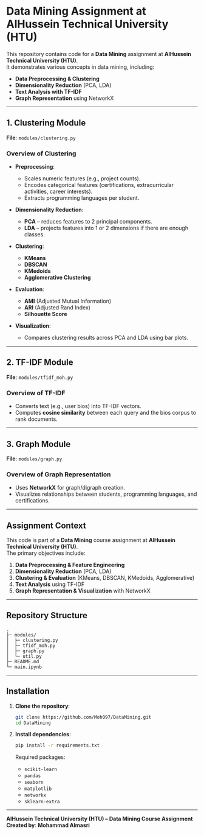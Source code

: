 # Data Mining Assignment at AlHussein Technical University (HTU)

This repository contains code for a **Data Mining** assignment at **AlHussein Technical University (HTU)**.  
It demonstrates various concepts in data mining, including:

- **Data Preprocessing & Clustering**  
- **Dimensionality Reduction** (PCA, LDA)  
- **Text Analysis with TF-IDF**  
- **Graph Representation** using NetworkX

---

## 1. Clustering Module

**File**: `modules/clustering.py`

### Overview of Clustering
- **Preprocessing**:  
  - Scales numeric features (e.g., project counts).  
  - Encodes categorical features (certifications, extracurricular activities, career interests).  
  - Extracts programming languages per student.

- **Dimensionality Reduction**:  
  - **PCA** – reduces features to 2 principal components.  
  - **LDA** – projects features into 1 or 2 dimensions if there are enough classes.

- **Clustering**:  
  - **KMeans**  
  - **DBSCAN**  
  - **KMedoids**  
  - **Agglomerative Clustering**

- **Evaluation**:  
  - **AMI** (Adjusted Mutual Information)  
  - **ARI** (Adjusted Rand Index)  
  - **Silhouette Score**

- **Visualization**:  
  - Compares clustering results across PCA and LDA using bar plots.

---

## 2. TF-IDF Module

**File**: `modules/tfidf_moh.py`

### Overview of TF-IDF
- Converts text (e.g., user bios) into TF-IDF vectors.
- Computes **cosine similarity** between each query and the bios corpus to rank documents.

---

## 3. Graph Module

**File**: `modules/graph.py`

### Overview of Graph Representation
- Uses **NetworkX** for graph/digraph creation.
- Visualizes relationships between students, programming languages, and certifications.

---

## Assignment Context

This code is part of a **Data Mining** course assignment at **AlHussein Technical University (HTU)**.  
The primary objectives include:

1. **Data Preprocessing & Feature Engineering**  
2. **Dimensionality Reduction** (PCA, LDA)  
3. **Clustering & Evaluation** (KMeans, DBSCAN, KMedoids, Agglomerative)  
4. **Text Analysis** using TF-IDF  
5. **Graph Representation & Visualization** with NetworkX

---

## Repository Structure

```
.
├─ modules/
│  ├─ clustering.py       
│  ├─ tfidf_moh.py          
│  ├─ graph.py          
│  └─ util.py           
├─ README.md            
└─ main.ipynb
```

---

## Installation

1. **Clone the repository**:
   ```bash
   git clone https://github.com/Moh097/DataMining.git
   cd DataMining
   ```

2. **Install dependencies**:
   ```bash
   pip install -r requirements.txt
   ```

   Required packages:
   - `scikit-learn`
   - `pandas`
   - `seaborn`
   - `matplotlib`
   - `networkx`
   - `sklearn-extra`

---

**AlHussein Technical University (HTU) – Data Mining Course Assignment**  
**Created by**: **Mohammad Almasri**

